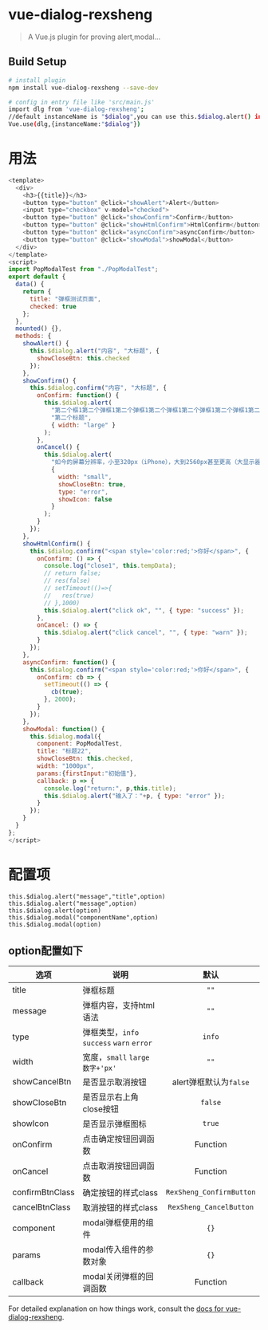 # vue-dialog-rexsheng

> A Vue.js plugin for proving alert,modal...

## Build Setup

``` bash
# install plugin
npm install vue-dialog-rexsheng --save-dev

# config in entry file like 'src/main.js'
import dlg from 'vue-dialog-rexsheng';
//default instanceName is "$dialog",you can use this.$dialog.alert() in pages
Vue.use(dlg,{instanceName:"$dialog"})
```
# 用法
```javascript
<template>
  <div>
    <h3>{{title}}</h3>
    <button type="button" @click="showAlert">Alert</button>
    <input type="checkbox" v-model="checked">
    <button type="button" @click="showConfirm">Confirm</button>
    <button type="button" @click="showHtmlConfirm">HtmlConfirm</button>
    <button type="button" @click="asyncConfirm">asyncConfirm</button>
    <button type="button" @click="showModal">showModal</button>
  </div>
</template>
<script>
import PopModalTest from "./PopModalTest";
export default {
  data() {
    return {
      title: "弹框测试页面",
      checked: true
    };
  },
  mounted() {},
  methods: {
    showAlert() {
      this.$dialog.alert("内容", "大标题", {
        showCloseBtn: this.checked
      });
    },
    showConfirm() {
      this.$dialog.confirm("内容", "大标题", {
        onConfirm: function() {
          this.$dialog.alert(
            "第二个框1第二个弹框1第二个弹框1第二个弹框1第二个弹框1第二个弹框1第二个弹框1第二个弹框1第二个弹框1第二个弹框1第二个弹框1第二个弹框1第二个弹框1第二个弹框1第二个弹框1第二个弹框1第二个弹框1第二个弹框1第二个弹框1弹框1第二个弹框1第二个弹框1第二个弹框1第二个弹框1第二个弹框1第二个弹框1第二个弹框1第二个弹框1第二个弹框1第二个弹框1第二个弹框1第二个弹框1第二个第二个框1第二个弹框1第二个弹框1第二个弹框1第二个弹框1第二个弹框1第二个弹框1第二个弹框1第二个弹框1第二个弹框1第二个弹框1第二个弹框1第二个弹框1第二个弹框1第二个弹框1第二个弹框1第二个弹框1第二个弹框1第二个弹框1弹框1第二个弹框1第二个弹框1第二个弹框1第二个弹框1第二个弹框1第二个弹框1第二个弹框1第二个弹框1第二个弹框1第二个弹框1第二个弹框1第二个弹框1第二个弹框1第二个弹框1第二个弹框1第二个弹框1第二个弹框1第二个弹框1第二个弹框1vddd弹框1第二个弹框1第二个弹框1第二个弹框1第二个弹框1第二个弹框1第二个弹框1vddd",
            "第二个标题",
            { width: "large" }
          );
        },
        onCancel() {
          this.$dialog.alert(
            "如今的屏幕分辨率，小至320px（iPhone），大到2560px甚至更高（大显示器），变化范围极大。",
            {
              width: "small",
              showCloseBtn: true,
              type: "error",
              showIcon: false
            }
          );
        }
      });
    },
    showHtmlConfirm() {
      this.$dialog.confirm("<span style='color:red;'>你好</span>", {
        onConfirm: () => {
          console.log("close1", this.tempData);
          // return false;
          // res(false)
          // setTimeout(()=>{
          //   res(true)
          // },1000)
          this.$dialog.alert("click ok", "", { type: "success" });
        },
        onCancel: () => {
          this.$dialog.alert("click cancel", "", { type: "warn" });
        }
      });
    },
    asyncConfirm: function() {
      this.$dialog.confirm("<span style='color:red;'>你好</span>", {
        onConfirm: cb => {
          setTimeout(() => {
            cb(true);
          }, 2000);
        }
      });
    },
    showModal: function() {
      this.$dialog.modal({
        component: PopModalTest,
        title: "标题22",
        showCloseBtn: this.checked,
        width: "1000px",
        params:{firstInput:"初始值"},
        callback: p => {
          console.log("return:", p,this.title);
          this.$dialog.alert("输入了："+p, { type: "error" });
        }
      });
    }
  }
};
</script>


```
# 配置项
```
this.$dialog.alert("message","title",option)
this.$dialog.alert("message",option)
this.$dialog.alert(option)
this.$dialog.modal("componentName",option)
this.$dialog.modal(option)
```
## option配置如下

|选项            |      说明                |  默认 |
|------          |---------------          |:-----:|
|title           |  弹框标题                | `""` |
|message         | 弹框内容，支持html语法    |    `""` |
|type            |  弹框类型，`info` `success` `warn` `error`   |   `info` |
|width           |  宽度，`small` `large` `数字+'px'`   |   `""` |
|showCancelBtn   |  是否显示取消按钮   |   alert弹框默认为`false` |
|showCloseBtn    | 是否显示右上角close按钮 |    `false` |
|showIcon        | 是否显示弹框图标 |    `true` |
|onConfirm       | 点击确定按钮回调函数 |  Function   |
|onCancel        | 点击取消按钮回调函数 |  Function  |
|confirmBtnClass | 确定按钮的样式class |    `RexSheng_ConfirmButton` |
|cancelBtnClass  | 取消按钮的样式class |    `RexSheng_CancelButton` |
|component       | modal弹框使用的组件 | `{}`  |
|params          | modal传入组件的参数对象 |  `{}`  |
|callback        | modal关闭弹框的回调函数 | Function |


For detailed explanation on how things work, consult the [docs for vue-dialog-rexsheng](https://github.com/RexSheng/vue-dialog-rexsheng).
